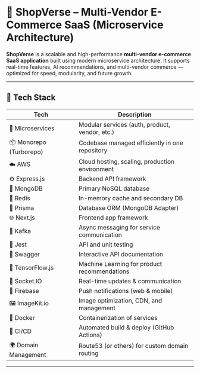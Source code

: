 # 🛒 ShopVerse – Multi-Vendor E-Commerce SaaS (Microservice Architecture)

**ShopVerse** is a scalable and high-performance **multi-vendor e-commerce SaaS application** built using modern microservice architecture. It supports real-time features, AI recommendations, and multi-vendor commerce — optimized for speed, modularity, and future growth.

---

## 🚀 Tech Stack

| Tech                  | Description                                        |
|-----------------------|----------------------------------------------------|
| 🧱 Microservices       | Modular services (auth, product, vendor, etc.)     |
| 📦 Monorepo (Turborepo)| Codebase managed efficiently in one repository     |
| ☁️ AWS                | Cloud hosting, scaling, production environment     |
| ⚙️ Express.js         | Backend API framework                              |
| 🍃 MongoDB            | Primary NoSQL database                             |
| 🔁 Redis              | In-memory cache and secondary DB                   |
| 🔗 Prisma             | Database ORM (MongoDB Adapter)                     |
| 🌐 Next.js            | Frontend app framework                             |
| 📨 Kafka              | Async messaging for service communication          |
| 🧪 Jest               | API and unit testing                               |
| 📖 Swagger            | Interactive API documentation                      |
| 🧠 TensorFlow.js      | Machine Learning for product recommendations       |
| 🔌 Socket.IO          | Real-time updates & communication                  |
| 🔔 Firebase           | Push notifications (web & mobile)                  |
| 🖼 ImageKit.io         | Image optimization, CDN, and management             |
| 🐳 Docker             | Containerization of services                       |
| 🔁 CI/CD              | Automated build & deploy (GitHub Actions)          |
| 🌍 Domain Management  | Route53 (or others) for custom domain routing      |

---


